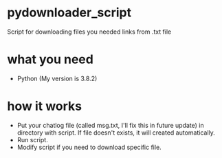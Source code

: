 # pydownloader_script
Script for downloading files you needed links from .txt file

# what you need
* Python (My version is 3.8.2)

# how it works
* Put your chatlog file (called msg.txt, I'll fix this in future update) in directory with script. If file doesn't exists, it will created automatically.
* Run script.
* Modify script if you need to download specific file.
